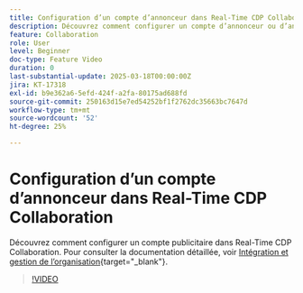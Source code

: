 ```yaml
---
title: Configuration d’un compte d’annonceur dans Real-Time CDP Collaboration
description: Découvrez comment configurer un compte d’annonceur ou d’annonceuse (organisation) dans Real-Time CDP Collaboration.
feature: Collaboration
role: User
level: Beginner
doc-type: Feature Video
duration: 0
last-substantial-update: 2025-03-18T00:00:00Z
jira: KT-17318
exl-id: b9e362a6-5efd-424f-a2fa-80175ad688fd
source-git-commit: 250163d15e7ed54252bf1f2762dc35663bc7647d
workflow-type: tm+mt
source-wordcount: '52'
ht-degree: 25%

---
```


# Configuration d’un compte d’annonceur dans Real-Time CDP Collaboration

Découvrez comment configurer un compte publicitaire dans Real-Time CDP Collaboration. Pour consulter la documentation détaillée, voir [Intégration et gestion de l’organisation](https://experienceleague.adobe.com/en/docs/real-time-cdp-collaboration/using/setup/onboard-organization){target="_blank"}.

>[!VIDEO](https://video.tv.adobe.com/v/3452264/?learn=on&enablevpops)
